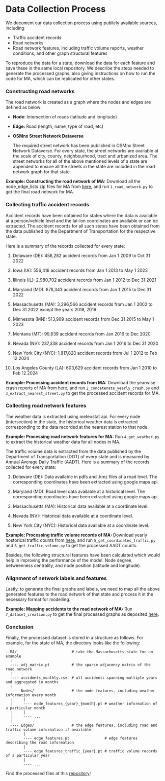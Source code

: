 # Data Collection Process

We document our data collection process using publicly available sources, including:
- Traffic accident records
- Road networks
- Road network features, including traffic volume reports, weather conditions, and other graph structural features

To reproduce the data for a state, download the data for each feature and save these in the same local repository. We describe the steps needed to generate the processed graphs, also giving instructions on how to run the code for MA, which can be replicated for other states.

### Constructing road networks

The road network is created as a graph where the nodes and edges are defined as below:

- **Node:**
Intersection of roads (latitude and longitude)
- **Edge:**
Road (length, name, type of road, etc)

- **OSMnx Street Network Dataverse**
  
  The required street network has been published in OSMnx Street Network Dataverse. For every state, the street networks are available at the scale of city, county, neighbourhood, tract and urbanized area. The street networks for all of the above mentioned levels of a state are appended to ensure all the streets in the state are included in the road network graph for that state. 

**Example: Constructing the road network of MA:** Download all the node_edge_lists zip files for MA from [here](https://dataverse.harvard.edu/dataset.xhtml?persistentId=doi:10.7910/DVN/CUWWYJ), and run `1_road_network.py` to get the final road network for MA.


### Collecting traffic accident records

Accident records have been obtained for states where the data is available at a person/vehicle level and the lat-lon coordinates are available or can be extracted. The accident records for all such states have been obtained from the data published by the Department of Transportation for the respective state. 

Here is a summary of the records collected for every state:

1. Delaware (DE): 458,282 accident records from Jan 1 2009 to Oct 31 2022

2. Iowa (IA): 556,418 accident records from Jan 1 2013 to May 1 2023

3. Illinois (IL): 2,980,702 accident records from Jan 1 2012 to Dec 31 2021

4. Maryland (MD): 878,343 accident records from Jan 1 2015 to Dec 31 2022

5. Massachusetts (MA): 3,296,566 accident records from Jan 1 2002 to Dec 31 2022 except the years 2018, 2019

6. Minnesota (MN): 513,969 accident records from Dec 31 2015 to May 1 2023

7. Montana (MT): 99,939 accident records from Jan 2016 to Dec 2020

8. Nevada (NV): 237,338 accident records from Jan 1 2016 to Dec 31 2020

9. New York City (NYC): 1,817,820 accident records from Jul 1 2012 to Feb 12 2024

10. Los Angeles County (LA): 603,629 accident records from Jan 1 2010 to Feb 12 2024

**Example: Processing accident records from MA:** Download the yearwise crash reports of MA from [here](https://geo-massdot.opendata.arcgis.com/search?collection=Dataset&q=crash), and run `2_concatenate_yearly_crash.py` and `3_extract_nearest_street.py` to get the processed accident records for MA.

### Collecting road network features

The weather data is extracted using meteostat api. For every node (intersection) in the state, the historical weather data is extracted corresponding to the data recorded at the nearest station to that node.  

**Example: Processing road network features for MA:** Run `4_get_weather.py` to extract the historical weather data for all nodes in MA.

The traffic volume data is extracted from the data published by the Department of Transportation (DOT) of every state and is measured by Annual Average Daily Traffic (AADT). Here is a summary of the records collected for every state:

1. Delaware (DE): Data available in pdfs and .kmz files at a road level. The corresponding coordinates have been extracted using google maps api.

2. Maryland (MD): Road level data available at a historical level. The corresponding coordinates have been extracted using google maps api.

3. Massachusetts (MA): Historical data available at a coordinate level.

4. Nevada (NV): Historical data available at a coordinate level.

5. New York City (NYC): Historical data available at a coordinate level.


**Example: Processing traffic volume records of MA:** Download yearly hostorical traffic counts from [here](https://mhd.public.ms2soft.com/tcds/tsearch.asp?loc=Mhd&mod=), and run `5_get_coordinates_traffic.py` and `6_get_traffic_volume.py` to get the processed AADT counts.

Besides, the following structural features have been calculated which would help in improving the performance of the model: Node degree, betweenness centrality, and node position (latitude and longitude).

### Alignment of network labels and features 

Lastly, to generate the final graphs and labels, we need to map all the above generated features to the road network of that state and process it in the necessary format for modelling.

**Example: Mapping accidents to the road network of MA:** Run `7_dataset_creation.py` to get the final processed graphs as deposited [here](https://dataverse.harvard.edu/privateurl.xhtml?token=add1d658-0e71-4007-9735-7976efb8de5e).

### Conclusion

Finally, the processed dataset is stored in a structure as follows. For example, for the state of MA, the directory looks like the following:

```
--MA/                         # take the Massachusetts state for an example
  |
  ---- adj_matrix.pt          # the sparse adjacency matrix of the road network
  |
  ---- accidents_monthly.csv  # all accidents spanning multiple years and aggregated in months
  |
  ---- Nodes/                 # the node features, including weather information every month
  |     |
  |     ---- node_features_{year}_{month}.pt # weather information of a particular month
  |     |
  |     ---- ...
  |
  ---- Edges/                 # the edge features, including road and traffic volume information if available
        |
        ---- edge_features.pt                # edge features describing the road information
        |
        ---- edge_features_traffic_{year}.pt # traffic volume records of a particular year
        |
        ---- ...
```

Find the processed files at this [repository](https://dataverse.harvard.edu/privateurl.xhtml?token=add1d658-0e71-4007-9735-7976efb8de5e)!
